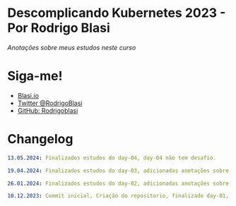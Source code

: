# Descomplicando Kubernetes 2023 - Por Rodrigo Blasi

*Anotações sobre meus estudos neste curso*

# Siga-me!
- [Blasi.io](https://www.blasi.io)
- [Twitter @RodrigoBlasi](https://twitter.com/RodrigoBlasi)
- [GitHub: Rodrigoblasi](https://github.com/Rodrigoblasi)


# Changelog

```yaml
13.05.2024: Finalizados estudos do day-04, day-04 não tem desafio.

19.04.2024: Finalizados estudos do day-03, adicionadas anotações sobre o desafio do day-03.

26.01.2024: Finalizados estudos do day-02, adicionadas anotações sobre o desafio do day-02.

10.12.2023: Commit inicial, Criação do repositorio, finalizado day-01, adicionadas anotaçõs sobre o desafio do day-01.
```